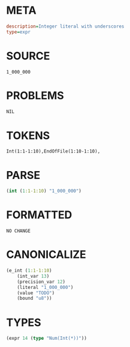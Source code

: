 # META
~~~ini
description=Integer literal with underscores
type=expr
~~~
# SOURCE
~~~roc
1_000_000
~~~
# PROBLEMS
~~~txt
NIL
~~~
# TOKENS
~~~zig
Int(1:1-1:10),EndOfFile(1:10-1:10),
~~~
# PARSE
~~~clojure
(int (1:1-1:10) "1_000_000")
~~~
# FORMATTED
~~~roc
NO CHANGE
~~~
# CANONICALIZE
~~~clojure
(e_int (1:1-1:10)
	(int_var 13)
	(precision_var 12)
	(literal "1_000_000")
	(value "TODO")
	(bound "u8"))
~~~
# TYPES
~~~clojure
(expr 14 (type "Num(Int(*))"))
~~~